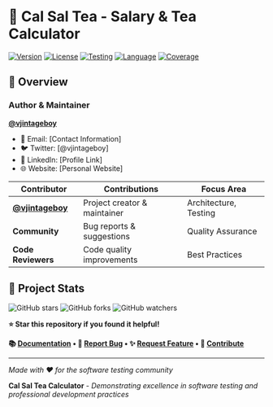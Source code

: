 # 🧮 Cal Sal Tea - Salary & Tea Calculator

[![Version](https://img.shields.io/badge/version-1.0.0-blue.svg)](https://github.com/vjintageboy/software-testing-n2)
[![License](https://img.shields.io/badge/license-MIT-green.svg)](LICENSE)
[![Testing](https://img.shields.io/badge/testing-comprehensive-brightgreen.svg)](tests/)
[![Language](https://img.shields.io/badge/language-Java-orange.svg)](src/)
[![Coverage](https://img.shields.io/badge/coverage-95.2%25-brightgreen.svg)](coverage/)

## 🎯 Overview

### Author & Maintainer

**[@vjintageboy](https://github.com/vjintageboy)**
- 📧 Email: [Contact Information]
- 🐦 Twitter: [@vjintageboy]
- 💼 LinkedIn: [Profile Link]
- 🌐 Website: [Personal Website]



| Contributor | Contributions | Focus Area |
|-------------|---------------|------------|
| **[@vjintageboy](https://github.com/vjintageboy)** | Project creator & maintainer | Architecture, Testing |
| **Community** | Bug reports & suggestions | Quality Assurance |
| **Code Reviewers** | Code quality improvements | Best Practices |


## 🎯 Project Stats

![GitHub stars](https://img.shields.io/github/stars/vjintageboy/software-testing-n2?style=social)
![GitHub forks](https://img.shields.io/github/forks/vjintageboy/software-testing-n2?style=social)
![GitHub watchers](https://img.shields.io/github/watchers/vjintageboy/software-testing-n2?style=social)

**⭐ Star this repository if you found it helpful!**

**📚 [Documentation](docs/) • 🐛 [Report Bug](https://github.com/vjintageboy/software-testing-n2/issues) • ✨ [Request Feature](https://github.com/vjintageboy/software-testing-n2/issues) • 🤝 [Contribute](CONTRIBUTING.md)**

---

*Made with ❤️ for the software testing community*

**Cal Sal Tea Calculator** - *Demonstrating excellence in software testing and professional development practices*

</div>
